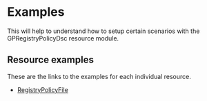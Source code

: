 # Examples

This will help to understand how to setup certain scenarios with the GPRegistryPolicyDsc resource module.

## Resource examples

These are the links to the examples for each individual resource.

- [RegistryPolicyFile](/Examples/Resources/RegistryPolicyFile)
